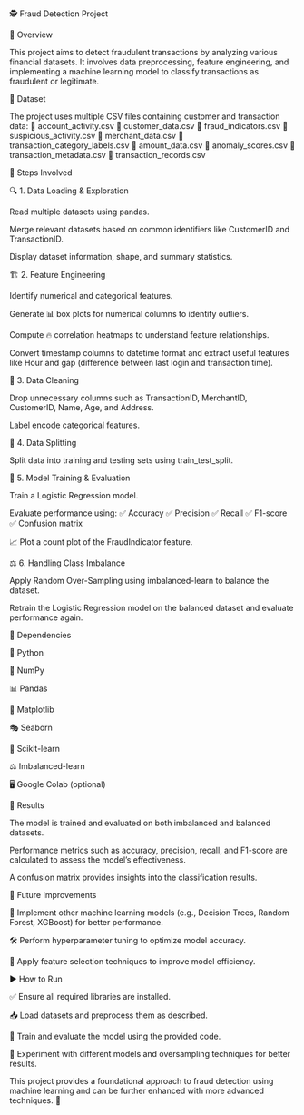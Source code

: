 🕵️ Fraud Detection Project

📌 Overview

This project aims to detect fraudulent transactions by analyzing various financial datasets. It involves data preprocessing, feature engineering, and implementing a machine learning model to classify transactions as fraudulent or legitimate.

📂 Dataset

The project uses multiple CSV files containing customer and transaction data: 📁 account_activity.csv 📁 customer_data.csv 📁 fraud_indicators.csv 📁 suspicious_activity.csv 📁 merchant_data.csv 📁 transaction_category_labels.csv 📁 amount_data.csv 📁 anomaly_scores.csv 📁 transaction_metadata.csv 📁 transaction_records.csv

🚀 Steps Involved

🔍 1. Data Loading & Exploration

Read multiple datasets using pandas.

Merge relevant datasets based on common identifiers like CustomerID and TransactionID.

Display dataset information, shape, and summary statistics.

🏗 2. Feature Engineering

Identify numerical and categorical features.

Generate 📊 box plots for numerical columns to identify outliers.

Compute 🔥 correlation heatmaps to understand feature relationships.

Convert timestamp columns to datetime format and extract useful features like Hour and gap (difference between last login and transaction time).

🧹 3. Data Cleaning

Drop unnecessary columns such as TransactionID, MerchantID, CustomerID, Name, Age, and Address.

Label encode categorical features.

🎯 4. Data Splitting

Split data into training and testing sets using train_test_split.

🤖 5. Model Training & Evaluation

Train a Logistic Regression model.

Evaluate performance using: ✅ Accuracy ✅ Precision ✅ Recall ✅ F1-score ✅ Confusion matrix

📈 Plot a count plot of the FraudIndicator feature.

⚖️ 6. Handling Class Imbalance

Apply Random Over-Sampling using imbalanced-learn to balance the dataset.

Retrain the Logistic Regression model on the balanced dataset and evaluate performance again.

🔧 Dependencies

🐍 Python

🔢 NumPy

📊 Pandas

🎨 Matplotlib

🎭 Seaborn

🤖 Scikit-learn

⚖️ Imbalanced-learn

🖥 Google Colab (optional)

🎯 Results

The model is trained and evaluated on both imbalanced and balanced datasets.

Performance metrics such as accuracy, precision, recall, and F1-score are calculated to assess the model’s effectiveness.

A confusion matrix provides insights into the classification results.

🔮 Future Improvements

🚀 Implement other machine learning models (e.g., Decision Trees, Random Forest, XGBoost) for better performance.

🛠 Perform hyperparameter tuning to optimize model accuracy.

🎯 Apply feature selection techniques to improve model efficiency.

▶️ How to Run

✅ Ensure all required libraries are installed.

📥 Load datasets and preprocess them as described.

🤖 Train and evaluate the model using the provided code.

🔬 Experiment with different models and oversampling techniques for better results.

This project provides a foundational approach to fraud detection using machine learning and can be further enhanced with more advanced techniques. 🚀
